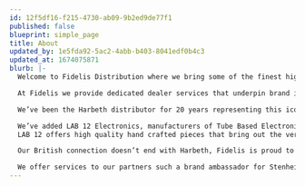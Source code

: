 ```yaml
---
id: 12f5df16-f215-4730-ab09-9b2ed9de77f1
published: false
blueprint: simple_page
title: About
updated_by: 1e5fda92-5ac2-4abb-b403-8041edf0b4c3
updated_at: 1674075871
blurb: |-
  Welcome to Fidelis Distribution where we bring some of the finest high end audio to our dealers and customers across the United States.

  At Fidelis we provide dedicated dealer services that underpin brand integrity with timely support, advertising with our audio industry partners, and participation in Audio shows.

  We’ve been the Harbeth distributor for 20 years representing this iconic BBC inspired loudspeaker company through our network of select dealers. 

  We’ve added LAB 12 Electronics, manufacturers of Tube Based Electronics from Greece.
  LAB 12 offers high quality hand crafted pieces that bring out the very best in tube based designs at incredibly attractive price points. 

  Our British connection doesn’t end with Harbeth, Fidelis is proud to have added NEAT Acoustics to our portfolio. The NEAT ranges provide us with unique loudspeaker designs incorporating ribbon tweeters and Isobaric woofer designs that deliver stunning bass dynamics. 

  We offer services to our partners such a brand ambassador for Stenheim Loudspeakers/ Switzerland, Stein Music/Germany and  Audio Analogue/Italy.
---
```

